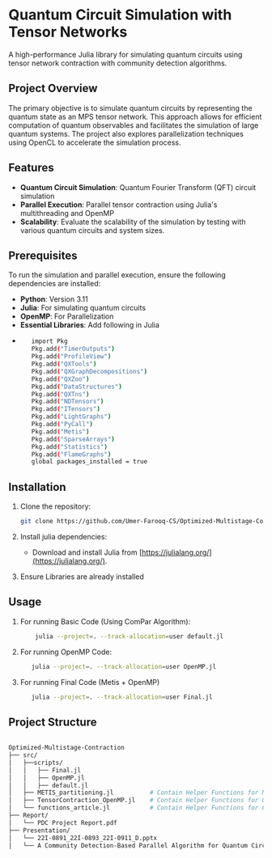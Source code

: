 # Quantum Circuit Simulation with Tensor Networks

A high-performance Julia library for simulating quantum circuits using tensor network contraction with community detection algorithms.

## Project Overview

The primary objective is to simulate quantum circuits by representing the quantum state as an MPS tensor network. This approach allows for efficient computation of quantum observables and facilitates the simulation of large quantum systems. The project also explores parallelization techniques using OpenCL to accelerate the simulation process.

## Features

- **Quantum Circuit Simulation**: Quantum Fourier Transform (QFT) circuit simulation
- **Parallel Execution**: Parallel tensor contraction using Julia's multithreading and OpenMP
- **Scalability**: Evaluate the scalability of the simulation by testing with various quantum circuits and system sizes.

## Prerequisites

To run the simulation and parallel execution, ensure the following dependencies are installed:

- **Python**: Version 3.11
- **Julia**: For simulating quantum circuits
- **OpenMP**: For Parallelization
- **Essential Libraries**: Add following in Julia
- 
   ```bash
      import Pkg
      Pkg.add("TimerOutputs")
      Pkg.add("ProfileView")
      Pkg.add("QXTools")
      Pkg.add("QXGraphDecompositions")
      Pkg.add("QXZoo")
      Pkg.add("DataStructures")
      Pkg.add("QXTns")
      Pkg.add("NDTensors")
      Pkg.add("ITensors")
      Pkg.add("LightGraphs")
      Pkg.add("PyCall")
      Pkg.add("Metis")
      Pkg.add("SparseArrays")
      Pkg.add("Statistics")
      Pkg.add("FlameGraphs")
      global packages_installed = true
   ```
   
   

## Installation

1. Clone the repository:

   ```bash
   git clone https://github.com/Umer-Farooq-CS/Optimized-Multistage-Contraction.git

2. Install julia dependencies:
   - Download and install Julia from [https://julialang.org/](https://julialang.org/).

3. Ensure Libraries are already installed

## Usage
1. For running Basic Code (Using ComPar Algorithm):

   ```bash
       julia --project=. --track-allocation=user default.jl
   
2. For running OpenMP Code:

   ```bash
      julia --project=. --track-allocation=user OpenMP.jl
   
3. For running Final Code (Metis + OpenMP)

   ```bash
      julia --project=. --track-allocation=user Final.jl
   
## Project Structure

  ```bash

Optimized-Multistage-Contraction
├── src/
│   ├──scripts/
│   │   ├── Final.jl
│   │   ├── OpenMP.jl
│   │   ├── default.jl
│   ├── METIS_partitioning.jl          # Contain Helper Functions for METIS and OpenMP
│   ├── TensorContraction_OpenMP.jl    # Contain Helper Functions for OpenMP
│   └── functions_article.jl           # Contain Helper Functions for ComPar and Creating Circuits
├── Report/
│   └── PDC Project Report.pdf
├── Presentation/
│   └── 22I-0891_22I-0893_22I-0911_D.pptx
│   └── A Community Detection-Based Parallel Algorithm for Quantum Circuit Simulation.pdf

```








